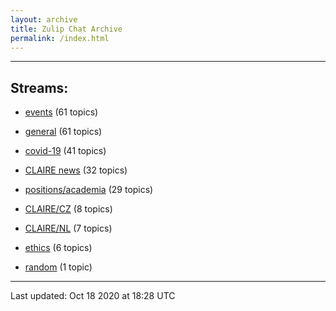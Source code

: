 ```yaml
---
layout: archive
title: Zulip Chat Archive
permalink: /index.html
---
```


---

## Streams:

* [events](stream/201207-events/index.html) (61 topics)

* [general](stream/201199-general/index.html) (61 topics)

* [covid-19](stream/226112-covid-19/index.html) (41 topics)

* [CLAIRE news](stream/201957-CLAIRE-news/index.html) (32 topics)

* [positions/academia](stream/203258-positions/academia/index.html) (29 topics)

* [CLAIRE/CZ](stream/203399-CLAIRE/CZ/index.html) (8 topics)

* [CLAIRE/NL](stream/203255-CLAIRE/NL/index.html) (7 topics)

* [ethics](stream/228366-ethics/index.html) (6 topics)

* [random](stream/202125-random/index.html) (1 topic)

<hr><p>Last updated: Oct 18 2020 at 18:28 UTC</p>